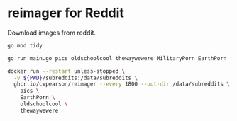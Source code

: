 # reimager for Reddit

Download images from reddit.

```bash
go mod tidy

go run main.go pics oldschoolcool thewaywewere MilitaryPorn EarthPorn
```

```bash
docker run --restart unless-stopped \
  -v ${PWD}/subreddits:/data/subreddits \
  ghcr.io/cwpearson/reimager --every 1800 --out-dir /data/subreddits \
    pics \
    EarthPorn \
    oldschoolcool \
    thewaywewere
```